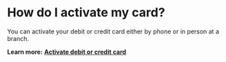 # How do I activate my card?

You can activate your debit or credit card either by phone or in person at a branch.

**Learn more:** [**Activate debit or credit card**](../Account%20Setup/Activate%20Card.md)
